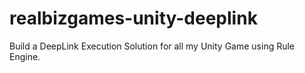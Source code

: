 # realbizgames-unity-deeplink
Build a DeepLink Execution Solution for all my Unity Game using Rule Engine.
